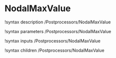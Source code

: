 <!-- MOOSE Documentation Stub: Remove this when content is added. -->

# NodalMaxValue

!syntax description /Postprocessors/NodalMaxValue

!syntax parameters /Postprocessors/NodalMaxValue

!syntax inputs /Postprocessors/NodalMaxValue

!syntax children /Postprocessors/NodalMaxValue
